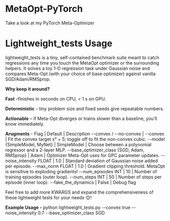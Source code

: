 # MetaOpt-PyTorch
Take a look at my PyTorch Meta-Optimizer

# Lightweight_tests Usage
lightweight_tests is a tiny, self-contained benchmark suite meant to catch regressions any time you touch the MetaOpt optimizer or the surrounding helpers.
It solves a toy 1-D regression task under Gaussian noise and compares Meta-Opt (with your choice of base optimizer) against vanilla SGD/Adam/RMSprop.

**Why keep it around?**

**Fast** –finishes in seconds on CPU, < 1 s on GPU.

**Deterministic** – tiny problem size and fixed seeds give repeatable numbers.

**Actionable** – if Meta-Opt diverges or trains slower than a baseline, you’ll know immediately.

**Arugments** -
Flag | Default | Description
--convex / --no-convex | --convex | Fit the convex target x² + 5; toggle off to fit the non-convex cubic.
--model {SimpleModel, MyNet} | SimpleModel | Choose between a polynomial regressor and a 2-layer MLP.
--base_optimizer_class {SGD, Adam, RMSprop} | Adam | Optimizer Meta-Opt uses for GPC parameter updates.
--noise_intensity FLOAT | 1.0 | Standard deviation of Gaussian noise added per episode.
--max_norm FLOAT | 1.0 | Gradient clipping threshold. MetaOpt is sensitive to exploding gradients!
--num_episodes INT | 10 | Number of training episodes (outer loop).
--num_steps INT | 50 | Number of steps per episode (inner loop).
--fake_the_dynamics | False | Debug flag

Feel free to add more KWARGS and expand the comprehensiveness of these lightweight tests for your needs 😊!

**Example Usage -**
python lightweight_tests.py --convex true --noise_intensity 0.7 --base_optimizer_class SGD

